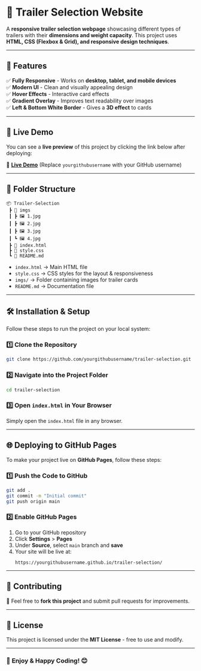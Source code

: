 # 🚛 Trailer Selection Website

A **responsive trailer selection webpage** showcasing different types of trailers with their **dimensions and weight capacity**. This project uses **HTML, CSS (Flexbox & Grid), and responsive design techniques**.

---

## 🌟 Features

✅ **Fully Responsive** - Works on **desktop, tablet, and mobile devices**  
✅ **Modern UI** - Clean and visually appealing design  
✅ **Hover Effects** - Interactive card effects  
✅ **Gradient Overlay** - Improves text readability over images  
✅ **Left & Bottom White Border** - Gives a **3D effect** to cards  

---

## 🚀 Live Demo

You can see a **live preview** of this project by clicking the link below after deploying:

🔗 **[Live Demo](https://yourgithubusername.github.io/trailer-selection/)** (Replace `yourgithubusername` with your GitHub username)

---

## 📂 Folder Structure

```
📦 Trailer-Selection
 ┣ 📂 imgs
 ┃ ┣ 🖼 1.jpg
 ┃ ┣ 🖼 2.jpg
 ┃ ┣ 🖼 3.jpg
 ┃ ┗ 🖼 4.jpg
 ┣ 📜 index.html
 ┣ 📜 style.css
 ┗ 📜 README.md
```

- `index.html` → Main HTML file  
- `style.css` → CSS styles for the layout & responsiveness  
- `imgs/` → Folder containing images for trailer cards  
- `README.md` → Documentation file  

---

## 🛠️ Installation & Setup

Follow these steps to run the project on your local system:

### **1️⃣ Clone the Repository**
```sh
git clone https://github.com/yourgithubusername/trailer-selection.git
```

### **2️⃣ Navigate into the Project Folder**
```sh
cd trailer-selection
```

### **3️⃣ Open `index.html` in Your Browser**
Simply open the `index.html` file in any browser.

---

## 🌐 Deploying to GitHub Pages

To make your project live on **GitHub Pages**, follow these steps:

### **1️⃣ Push the Code to GitHub**
```sh
git add .
git commit -m "Initial commit"
git push origin main
```

### **2️⃣ Enable GitHub Pages**
1. Go to your GitHub repository
2. Click **Settings** > **Pages**
3. Under **Source**, select `main` branch and **save**
4. Your site will be live at:
   ```
   https://yourgithubusername.github.io/trailer-selection/
   ```

---

## 🤝 Contributing

🙌 Feel free to **fork this project** and submit pull requests for improvements.

---

## 📜 License

This project is licensed under the **MIT License** - free to use and modify.

---

### 🚀 **Enjoy & Happy Coding!** 😊
